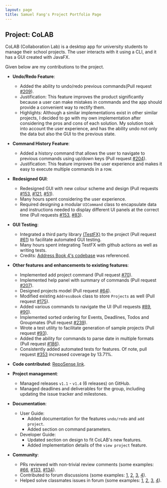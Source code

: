 ```yaml
---
layout: page
title: Samuel Fang's Project Portfolio Page
---
```


## Project: CoLAB

CoLAB (Collaboration Lab) is a desktop app for university students to manage their school projects. The user interacts with it using a CLI, and it has a GUI created with JavaFX.

Given below are my contributions to the project.

* **Undo/Redo Feature**:
  * Added the ability to undo/redo previous commands(Pull request [\#209](https://github.com/AY2021S2-CS2103T-T11-2/tp/pull/209)).
  * Justification: This feature improves the product significantly because a user can make mistakes in commands and the app should provide a convenient way to rectify them.
  * Highlights: Although a similar implementations exist in other similar projects, I decided to go with my own implementation after considering the pros and cons of each solution. My solution took into account the user experience, and has the ability undo not only the data but also the GUI to the previous state.

* **Command History Feature**:
  * Added a history command that allows the user to navigate to previous commands using up/down keys (Pull request [\#204](https://github.com/AY2021S2-CS2103T-T11-2/tp/pull/204)).
  * Justification: This feature improves the user experience and makes it easy to execute multiple commands in a row.

* **Redesigned GUI**:
  * Redesigned GUI with new colour scheme and design (Pull requests [\#153](https://github.com/AY2021S2-CS2103T-T11-2/tp/pull/153), [\#121](https://github.com/AY2021S2-CS2103T-T11-2/tp/pull/121), [\#51](https://github.com/AY2021S2-CS2103T-T11-2/tp/pull/51)).
  * Many hours spent considering the user experience.
  * Required designing a modular `UICommand` class to encapsulate data and instructions needed to display different UI panels at the correct time (Pull requests [\#153](https://github.com/AY2021S2-CS2103T-T11-2/tp/pull/153), [\#83](https://github.com/AY2021S2-CS2103T-T11-2/tp/pull/83)).

* **GUI Testing**:
  * Integrated a third party library [(TestFX)](https://github.com/TestFX/TestFX) to the project (Pull request [\#61](https://github.com/AY2021S2-CS2103T-T11-2/tp/pull/61)) to facilitate automated GUI testing.
  * Many hours spent integrating TestFX with github actions as well as writing tests.
  * Credits: [Address Book 4's codebase](https://github.com/se-edu/addressbook-level4) was referenced.

* **Other features and enhancements to existing features**:
  * Implemented add project command (Pull request [\#70](https://github.com/AY2021S2-CS2103T-T11-2/tp/pull/70)).
  * Implemented help panel with summary of commands (Pull request [\#207](https://github.com/AY2021S2-CS2103T-T11-2/tp/pull/207)).
  * Designed projects model (Pull request [\#64](https://github.com/AY2021S2-CS2103T-T11-2/tp/pull/64)).
  * Modified existing `AddressBook` class to store `Projects` as well (Pull request [\#175](https://github.com/AY2021S2-CS2103T-T11-2/tp/pull/175)).
  * Added various commands to navigate the UI (Pull requests [\#89](https://github.com/AY2021S2-CS2103T-T11-2/tp/pull/89), [\#90](https://github.com/AY2021S2-CS2103T-T11-2/tp/pull/90)).
  * Implemented sorted ordering for Events, Deadlines, Todos and Groupmates (Pull request [\#239](https://github.com/AY2021S2-CS2103T-T11-2/tp/pull/239)).
  * Wrote a test utility to facilitate generation of sample projects (Pull request [\#93](https://github.com/AY2021S2-CS2103T-T11-2/tp/pull/93)).
  * Added the ability for commands to parse date in multiple formats (Pull request [\#186](https://github.com/AY2021S2-CS2103T-T11-2/tp/pull/186)).
  * Consistently added automated tests for features. Of note, pull request [\#353](https://github.com/AY2021S2-CS2103T-T11-2/tp/pull/353) increased coverage by 13.71%.

* **Code contributed**: [RepoSense link](https://nus-cs2103-ay2021s2.github.io/tp-dashboard/?search=samuelfangjw&sort=groupTitle&sortWithin=title&timeframe=commit&mergegroup=&groupSelect=groupByRepos&breakdown=false&tabOpen=true&tabType=authorship&tabAuthor=samuelfangjw&tabRepo=AY2021S2-CS2103T-T11-2%2Ftp%5Bmaster%5D&authorshipIsMergeGroup=false&authorshipFileTypes=docs~functional-code~test-code~other&authorshipIsBinaryFileTypeChecked=false).

* **Project management**:
  * Managed releases `v1.1` - `v1.4` (6 releases) on GitHub.
  * Managed deadlines and deliverables for the group, including updating the issue tracker and milestones.

* **Documentation**:
  * User Guide:
    * Added documentation for the features `undo/redo` and `add project`.
    * Added section on command parameters.
  * Developer Guide:
    * Updated section on design to fit CoLAB's new features.
    * Added implementation details of the `view project` feature.

* **Community**:
  * PRs reviewed with non-trivial review comments (some examples: [\#66](https://github.com/AY2021S2-CS2103T-T11-2/tp/pull/66#discussion_r590305059), [\#133](https://github.com/AY2021S2-CS2103T-T11-2/tp/pull/133#discussion_r596271704), [\#134](https://github.com/AY2021S2-CS2103T-T11-2/tp/pull/134#discussion_r596096725)).
  * Contributed to forum discussions (some examples: [1](https://github.com/nus-cs2103-AY2021S2/forum/issues/14#issuecomment-762001887), [2](https://github.com/nus-cs2103-AY2021S2/forum/issues/166#issuecomment-782832950), [3](https://github.com/nus-cs2103-AY2021S2/forum/issues/178#issuecomment-785672104), [4](https://github.com/nus-cs2103-AY2021S2/forum/issues/175#issuecomment-784275365)).
  * Helped solve classmates issues in forum (some examples: [1](https://github.com/nus-cs2103-AY2021S2/forum/issues/152#issuecomment-780571317), [2](https://github.com/nus-cs2103-AY2021S2/forum/issues/180#issuecomment-785819204), [3](https://github.com/nus-cs2103-AY2021S2/forum/issues/215#issuecomment-792492685), [4](https://github.com/nus-cs2103-AY2021S2/forum/issues/284#issuecomment-812535574)).
